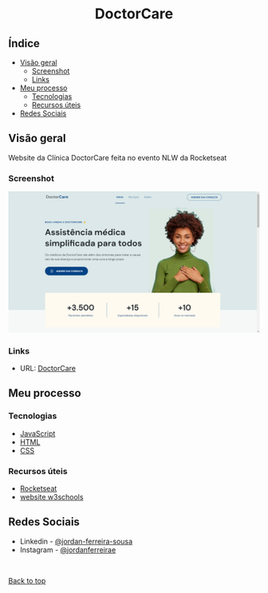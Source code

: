 <h1 align="center" id="title">DoctorCare</h1>

## Índice

- [Visão geral](#visão-geral)
  - [Screenshot](#screenshot)
  - [Links](#links)
- [Meu processo](#meu-processo)
  - [Tecnologias](#tecnologias)
  - [Recursos úteis](#recursos-úteis)
- [Redes Sociais](#redes-sociais)


## Visão geral
Website da Clínica DoctorCare feita no evento NLW da Rocketseat

### Screenshot
![](./assets/screenshot-doctorcare.png)

### Links
- URL: [DoctorCare](https://jordanferreiraa.github.io/doctorcare/)


## Meu processo

### Tecnologias
- [JavaScript](https://developer.mozilla.org/pt-BR/docs/Web/JavaScript)
- [HTML](https://developer.mozilla.org/pt-BR/docs/Web/HTML)
- [CSS](https://developer.mozilla.org/pt-BR/docs/Web/CSS)

###  Recursos úteis
- [ Rocketseat ](https://www.rocketseat.com.br/)
- [ website w3schools ](https://www.w3schools.com/)


## Redes Sociais

- Linkedin - [ @jordan-ferreira-sousa ](https://www.linkedin.com/in/jordan-ferreira-sousa/)
- Instagram - [ @jordanferreirae ](https://www.instagram.com/jordanferreirae)

&#xa0;

<a href="#title">Back to top</a>